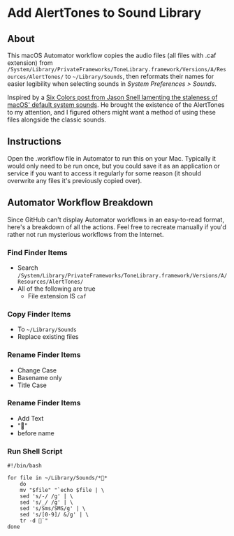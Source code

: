 # Add AlertTones to Sound Library

## About

This macOS Automator workflow copies the audio files (all files with .caf extension) from `/System/Library/PrivateFrameworks/ToneLibrary.framework/Versions/A/Resources/AlertTones/` to `~/Library/Sounds`, then reformats their names for easier legibility when selecting sounds in *System Preferences > Sounds*.

Inspired by a [Six Colors post from Jason Snell lamenting the staleness of macOS' default system sounds](https://sixcolors.com/post/2016/10/wish-list-new-mac-alert-sounds/ "Six Colors - Wish List: New Mac Alert Sounds"). He brought the existence of the AlertTones to my attention, and I figured others might want a method of using these files alongside the classic sounds.

## Instructions

Open the .workflow file in Automator to run this on your Mac. Typically it would only need to be run once, but you could save it as an application or service if you want to access it regularly for some reason (it should overwrite any files it's previously copied over).

## Automator Workflow Breakdown

Since GitHub can't display Automator workflows in an easy-to-read format, here's a breakdown of all the actions. Feel free to recreate manually if you'd rather not run mysterious workflows from the Internet.

### Find Finder Items
- Search `/System/Library/PrivateFrameworks/ToneLibrary.framework/Versions/A/Resources/AlertTones/`
- All of the following are true
    - File extension IS `caf`

### Copy Finder Items
- To `~/Library/Sounds`
- Replace existing files

### Rename Finder Items
- Change Case
- Basename only
- Title Case

### Rename Finder Items
- Add Text
- ""
- before name

### Run Shell Script
~~~~
#!/bin/bash

for file in ~/Library/Sounds/**
	do
	mv "$file" "`echo $file | \
	sed 's/-/ /g' | \
	sed 's/_/ /g' | \
	sed 's/Sms/SMS/g' | \
	sed 's/[0-9]/ &/g' | \
	tr -d `"
done
~~~~
